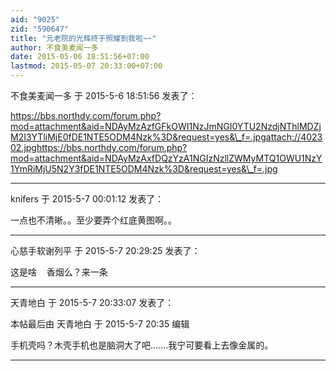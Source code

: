 ```yaml
---
aid: "9025"
zid: "590647"
title: "元老院的光辉终于照耀到我啦~~"
author: 不食美麦闻一多
date: 2015-05-06 18:51:56+07:00
lastmod: 2015-05-07 20:33:00+07:00
---
```


不食美麦闻一多 于 2015-5-6 18:51:56 发表了：

https://bbs.northdy.com/forum.php?mod=attachment&aid=NDAyMzAzfGFkOWI1NzJmNGI0YTU2NzdjNThlMDZjM2I3YTliMjE0fDE1NTE5ODM4Nzk%3D&request=yes&\_f=.jpgattach://402302.jpghttps://bbs.northdy.com/forum.php?mod=attachment&aid=NDAyMzAxfDQzYzA1NGIzNzllZWMyMTQ1OWU1NzY1YmRiMjU5N2Y3fDE1NTE5ODM4Nzk%3D&request=yes&\_f=.jpg

---

knifers 于 2015-5-7 00:01:12 发表了：

一点也不清晰。。至少要弄个红底黄图啊。。

---

心慈手软谢列平 于 2015-5-7 20:29:25 发表了：

这是啥    香烟么？来一条

---

天青地白 于 2015-5-7 20:33:07 发表了：

本帖最后由 天青地白 于 2015-5-7 20:35 编辑

手机壳吗？木壳手机也是脑洞大了吧.......我宁可要看上去像金属的。

---
